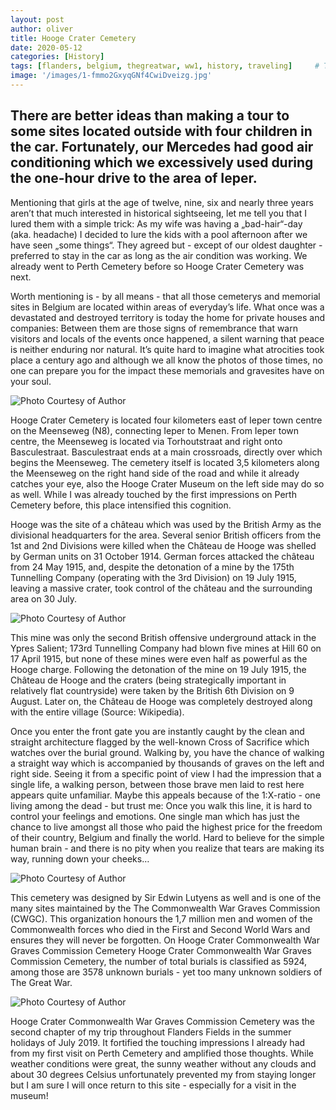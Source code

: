 ```yaml
---
layout: post
author: oliver
title: Hooge Crater Cemetery
date: 2020-05-12
categories: [History]
tags: [flanders, belgium, thegreatwar, ww1, history, traveling]     # TAG names should always be lowercase
image: '/images/1-fmmo2GxyqGNf4CwiDveizg.jpg'
---
```


## There are better ideas than making a tour to some sites located outside with four children in the car. Fortunately, our Mercedes had good air conditioning which we excessively used during the one-hour drive to the area of Ieper.

Mentioning that girls at the age of twelve, nine, six and nearly three years aren’t that much interested in historical sightseeing, let me tell you that I lured them with a simple trick: As my wife was having a „bad-hair“-day (aka. headache) I decided to lure the kids with a pool afternoon after we have seen „some things“. They agreed but - except of our oldest daughter - preferred to stay in the car as long as the air condition was working. We already went to Perth Cemetery before so Hooge Crater Cemetery was next.

Worth mentioning is - by all means - that all those cemeterys and memorial sites in Belgium are located within areas of everyday’s life. What once was a devastated and destroyed territory is today the home for private houses and companies: Between them are those signs of remembrance that warn visitors and locals of the events once happened, a silent warning that peace is neither enduring nor natural. It’s quite hard to imagine what atrocities took place a century ago and although we all know the photos of those times, no one can prepare you for the impact these memorials and gravesites have on your soul.

![Photo Courtesy of Author](../images/1-MbIZY-7AzEmvv1MY2EDhgQ.jpg)

Hooge Crater Cemetery is located four kilometers east of Ieper town centre on the Meenseweg (N8), connecting Ieper to Menen. From Ieper town centre, the Meenseweg is located via Torhoutstraat and right onto Basculestraat. Basculestraat ends at a main crossroads, directly over which begins the Meenseweg. The cemetery itself is located 3,5 kilometers along the Meenseweg on the right hand side of the road and while it already catches your eye, also the Hooge Crater Museum on the left side may do so as well. While I was already touched by the first impressions on Perth Cemetery before, this place intensified this cognition.

Hooge was the site of a château which was used by the British Army as the divisional headquarters for the area. Several senior British officers from the 1st and 2nd Divisions were killed when the Château de Hooge was shelled by German units on 31 October 1914. German forces attacked the château from 24 May 1915, and, despite the detonation of a mine by the 175th Tunnelling Company (operating with the 3rd Division) on 19 July 1915, leaving a massive crater, took control of the château and the surrounding area on 30 July.

![Photo Courtesy of Author](../images/1-xW5cgUD2e_DWDVuFTzpupQ.jpg)

This mine was only the second British offensive underground attack in the Ypres Salient; 173rd Tunnelling Company had blown five mines at Hill 60 on 17 April 1915, but none of these mines were even half as powerful as the Hooge charge. Following the detonation of the mine on 19 July 1915, the Château de Hooge and the craters (being strategically important in relatively flat countryside) were taken by the British 6th Division on 9 August. Later on, the Château de Hooge was completely destroyed along with the entire village (Source: Wikipedia).

Once you enter the front gate you are instantly caught by the clean and straight architecture flagged by the well-known Cross of Sacrifice which watches over the burial ground. Walking by, you have the chance of walking a straight way which is accompanied by thousands of graves on the left and right side. Seeing it from a specific point of view I had the impression that a single life, a walking person, between those brave men laid to rest here appears quite unfamiliar. Maybe this appeals because of the 1:X-ratio - one living among the dead - but trust me: Once you walk this line, it is hard to control your feelings and emotions. One single man which has just the chance to live amongst all those who paid the highest price for the freedom of their country, Belgium and finally the world. Hard to believe for the simple human brain - and there is no pity when you realize that tears are making its way, running down your cheeks…

![Photo Courtesy of Author](../images/1-LioAoUTkB6nbaW8_51tiGA.jpg)

This cemetery was designed by Sir Edwin Lutyens as well and is one of the many sites maintained by the The Commonwealth War Graves Commission (CWGC). This organization honours the 1,7 million men and women of the Commonwealth forces who died in the First and Second World Wars and ensures they will never be forgotten. On Hooge Crater Commonwealth War Graves Commission Cemetery Hooge Crater Commonwealth War Graves Commission Cemetery, the number of total burials is classified as 5924, among those are 3578 unknown burials - yet too many unknown soldiers of The Great War.

![Photo Courtesy of Author](../images/1-_WfeOjk0SEQB-Oi6AS9AiA.jpg)

Hooge Crater Commonwealth War Graves Commission Cemetery was the second chapter of my trip throughout Flanders Fields in the summer holidays of July 2019. It fortified the touching impressions I already had from my first visit on Perth Cemetery and amplified those thoughts. While weather conditions were great, the sunny weather without any clouds and about 30 degrees Celsius unfortunately prevented my from staying longer but I am sure I will once return to this site - especially for a visit in the museum!